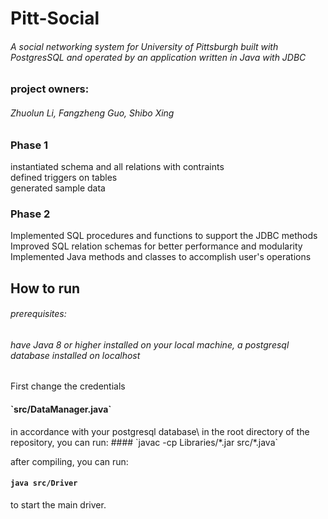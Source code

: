 # Pitt-Social  <br> 

###### A social networking system for University of Pittsburgh built with PostgresSQL and operated by an application written in Java with JDBC  <br>
### project owners:  <br>
###### Zhuolun Li, Fangzheng Guo, Shibo Xing

### Phase 1
instantiated schema and all relations with contraints\
defined triggers on tables\
generated sample data 

### Phase 2
Implemented SQL procedures and functions to support the JDBC methods\
Improved SQL relation schemas for better performance and modularity\
Implemented Java methods and classes to accomplish user's operations


## How to run
###### prerequisites: 
###### have Java 8 or higher installed on your local machine, a postgresql database installed on localhost

First change the credentials 
<h4> `src/DataManager.java`</h4> in accordance with your postgresql database\
in the root directory of the repository, you can run:
#### `javac -cp Libraries/*.jar src/*.java`

after compiling, you can run:

#### `java src/Driver`

to start the main driver.




